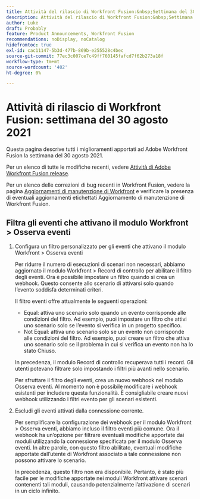 ```yaml
---
title: Attività del rilascio di Workfront Fusion:&nbsp;Settimana del 30 agosto 2021
description: Attività del rilascio di Workfront Fusion:&nbsp;Settimana del 30 agosto 2021
author: Luke
draft: Probably
feature: Product Announcements, Workfront Fusion
recommendations: noDisplay, noCatalog
hidefromtoc: true
exl-id: cac11147-5b3d-477b-869b-e255528c4bec
source-git-commit: 77ec3c007ce7c49ff760145fafcd7f62b273a18f
workflow-type: tm+mt
source-wordcount: '402'
ht-degree: 0%

---
```


# Attività di rilascio di Workfront Fusion: settimana del 30 agosto 2021

Questa pagina descrive tutti i miglioramenti apportati ad Adobe Workfront Fusion la settimana del 30 agosto 2021.

Per un elenco di tutte le modifiche recenti, vedere [Attività di Adobe Workfront Fusion release](/help/workfront-fusion/fusion-product-releases/fusion-release-activity.md).

Per un elenco delle correzioni di bug recenti in Workfront Fusion, vedere la pagina [Aggiornamenti di manutenzione di Workfront](https://experienceleague.adobe.com/docs/workfront-known-issues/releases/current-updates.html) e verificare la presenza di eventuali aggiornamenti etichettati Aggiornamento di manutenzione di Workfront Fusion.

## Filtra gli eventi che attivano il modulo Workfront > Osserva eventi

1. Configura un filtro personalizzato per gli eventi che attivano il modulo Workfront > Osserva eventi

   Per ridurre il numero di esecuzioni di scenari non necessari, abbiamo aggiornato il modulo Workfront > Record di controllo per abilitare il filtro degli eventi. Ora è possibile impostare un filtro quando si crea un webhook. Questo consente allo scenario di attivarsi solo quando l’evento soddisfa determinati criteri.

   Il filtro eventi offre attualmente le seguenti operazioni:

   * Equal: attiva uno scenario solo quando un evento corrisponde alle condizioni del filtro. Ad esempio, puoi impostare un filtro che attivi uno scenario solo se l’evento si verifica in un progetto specifico.
   * Not Equal: attiva uno scenario solo se un evento non corrisponde alle condizioni del filtro. Ad esempio, puoi creare un filtro che attiva uno scenario solo se il problema in cui si verifica un evento non ha lo stato Chiuso.

   In precedenza, il modulo Record di controllo recuperava tutti i record. Gli utenti potevano filtrare solo impostando i filtri più avanti nello scenario.

   Per sfruttare il filtro degli eventi, crea un nuovo webhook nel modulo Osserva eventi. Al momento non è possibile modificare i webhook esistenti per includere questa funzionalità. È consigliabile creare nuovi webhook utilizzando i filtri evento per gli scenari esistenti.

1. Escludi gli eventi attivati dalla connessione corrente.

   Per semplificare la configurazione dei webhook per il modulo Workfront > Osserva eventi, abbiamo incluso il filtro eventi più comune. Ora il webhook ha un’opzione per filtrare eventuali modifiche apportate dai moduli utilizzando la connessione specificata per il modulo Osserva eventi. In altre parole, con questo filtro abilitato, eventuali modifiche apportate dall’utente di Workfront associato a tale connessione non possono attivare lo scenario.

   In precedenza, questo filtro non era disponibile. Pertanto, è stato più facile per le modifiche apportate nei moduli Workfront attivare scenari contenenti tali moduli, causando potenzialmente l’attivazione di scenari in un ciclo infinito.
